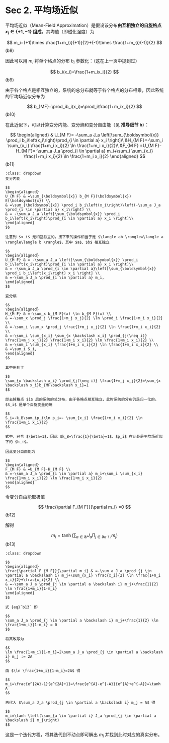 # Sec 2. 平均场近似

平均场近似（Mean-Field Approximation）是假设该分布**由互相独立的自旋格点 $x_i\in\{+1,-1\}$ 组成**，其均值（即磁化强度）为

$$
m_i=(+1)\times \frac{1+m_{i}(+1)}{2}+(-1)\times \frac{1+m_{i}(-1)}{2}
$$ (b8)

因此可以用 $m_i$ 将单个格点的分布 $b_i$ 参数化：（这在上一页中提到过）

$$
b_i(x_i)=\frac{1+m_ix_i}{2}
$$ (b9)

由于各个格点是相互独立的，系统的总分布就等于各个格点的分布相乘，因此系统的平均场近似分布为

$$
b_{MF}=\prod_ib_i(x_i)=\prod_i\frac{1+m_ix_i}{2}
$$ (b10)

在此近似下，可以计算变分内能、变分熵和变分自由能（见 **推导细节 b**）：

$$
\begin{aligned}
& U_{M F}= -\sum_a J_a \left[\sum_{\boldsymbol{x}} \prod_i b_i\left(x_i\right)\prod_{i \in \partial a} x_i \right]\\
&H_{M F}=-\sum_i \sum_{x_i} \frac{1+m_i x_i}{2} \ln \frac{1+m_i x_i}{2}\\
&F_{M F} =U_{M F}-H_{M F}=-\sum_a J_a \prod_{i \in \partial a} m_i+\sum_i \sum_{x_i} \frac{1+m_i x_i}{2} \ln \frac{1+m_i x_i}{2}
\end{aligned}
$$ (b11)

```{admonition} 推导细节 b
:class: dropdown
变分内能

$$
\begin{aligned}
U_{M F} & =\sum_{\boldsymbol{x}} b_{M F}(\boldsymbol{x}) E(\boldsymbol{x}) \\
& =\sum_{\boldsymbol{x}} \prod_i b_i\left(x_i\right)\left(-\sum_a J_a \prod_{i \in \partial a} x_i\right) \\
& = -\sum_a J_a \left[\sum_{\boldsymbol{x}} \prod_i b_i\left(x_i\right)\prod_{i \in \partial a} x_i \right]\\
\end{aligned}
$$

注意到 $x_i$ 是相互独立的，接下来的操作相当于是 $\langle ab \rangle=\langle a \rangle\langle b \rangle$，其中 $a$、$b$ 相互独立

$$
\begin{aligned}
U_{M F} & = -\sum_a J_a \left[\sum_{\boldsymbol{x}} \prod_i b_i\left(x_i\right)\prod_{i \in \partial a} x_i \right]\\
& = -\sum_a J_a \prod_{i \in \partial a}\left[\sum_{\boldsymbol{x}} \prod_i b_i\left(x_i\right) x_i \right] \\
& =-\sum_a J_a \prod_{i \in \partial a} m_i,
\end{aligned}
$$

变分熵

$$
\begin{aligned}
H_{M F} & =-\sum_x b_{M F}(x) \ln b_{M F}(x) \\
& =-\sum_x \prod_j \frac{1+m_j x_j}{2} \ln \prod_i \frac{1+m_i x_i}{2} \\
& =-\sum_i \sum_x \prod_j \frac{1+m_j x_j}{2} \ln \frac{1+m_i x_i}{2} \\
& =-\sum_i \sum_{x_i} \sum_{x \backslash x_i} \prod_{j(\neq i)} \frac{1+m_j x_j}{2} \frac{1+m_i x_i}{2} \ln \frac{1+m_i x_i}{2} \\
& =-\sum_i \sum_{x_i} \frac{1+m_i x_i}{2} \ln \frac{1+m_i x_i}{2} \\
& =\sum_i S_i,
\end{aligned}
$$

其中用到了

$$
\sum_{x \backslash x_i} \prod_{j(\neq i)} \frac{1+m_j x_j}{2}=\sum_{x \backslash x_i}b_{MF\backslash x_i}=1
$$

即去掉格点 $i$ 后的系统的总分布，由于各格点相互独立，此时系统的分布仍是归一化的。$S_i$ 是单个自旋变量的熵

$$
S_i=-k_B\sum_ip_i\ln p_i=- \sum_{x_i} \frac{1+m_i x_i}{2} \ln \frac{1+m_i x_i}{2}
$$

式中，已令 $\beta=1$，因此 $k_B=\frac{1}{\beta}=1$，$p_i$ 在此处是平均场近似下的 $b_i$。

因此变分自由能为

$$
\begin{aligned}
F_{M F} & =U_{M F}-H_{M F} \\
& =-\sum_a J_a \prod_{i \in \partial a} m_i+\sum_i \sum_{x_i} \frac{1+m_i x_i}{2} \ln \frac{1+m_i x_i}{2}
\end{aligned}
$$
```

令变分自由能取极值

$$
\frac{\partial F_{M F}}{\partial m_i} =0
$$ (b12)

解得

$$
m_i=\tanh \left(\sum_{a \in \partial i} J_a \prod_{j \in \partial a \backslash i} m_j\right)
$$ (b13)

```{admonition} 推导细节 c
:class: dropdown

$$
\begin{aligned}
\frac{\partial F_{M F}}{\partial m_i} & =-\sum_a J_a \prod_{j \in \partial a \backslash i} m_j+\sum_{x_i} \frac{x_i}{2} \ln \frac{1+m_i x_i}{2}+\frac{x_i}{2} \\
& =-\sum_a J_a \prod_{j \in \partial a \backslash i} m_j+\frac{1}{2} \ln \frac{1+m_i}{1-m_i}
\end{aligned}
$$

式 {eq}`b13` 即

$$
\sum_a J_a \prod_{j \in \partial a \backslash i} m_j+\frac{1}{2} \ln \frac{1+m_i}{1-m_i} = 0
$$

将其改写为

$$
\ln \frac{1+m_i}{1-m_i}=2\sum_a J_a \prod_{j \in \partial a \backslash i} m_j := 2A
$$

由 $\ln \frac{1+m_i}{1-m_i}=2A$ 得

$$
m_i=\frac{e^{2A}-1}{e^{2A}+1}=\frac{e^{A}-e^{-A}}{e^{A}+e^{-A}}=\tanh A
$$

再代入 $\sum_a J_a \prod_{j \in \partial a \backslash i} m_j = A$ 得

$$
m_i=\tanh \left(\sum_{a \in \partial i} J_a \prod_{j \in \partial a \backslash i} m_j\right)
$$
```

这是一个迭代方程，将其迭代到不动点即可解出 $m_i$ 并找到此时对应的真实分布。